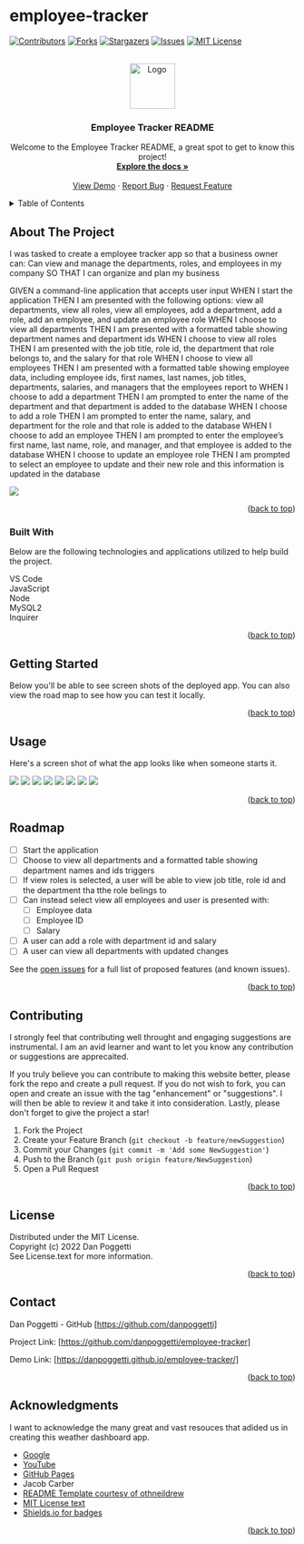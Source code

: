 # employee-tracker

<a name="readme-top"></a>

[![Contributors][contributors-shield]][contributors-url]
[![Forks][forks-shield]][forks-url]
[![Stargazers][stars-shield]][stars-url]
[![Issues][issues-shield]][issues-url]
[![MIT License][license-shield]][license-url]


<!-- PROJECT LOGO -->
<br />
<div align="center">
    <img src="./images/logo.png" alt="Logo" width="80" height="80">

  <h3 align="center">Employee Tracker README</h3>

  <p align="center">
    Welcome to the Employee Tracker README, a great spot to get to know this project!
    <br />
    <a href="https://github.com/danpoggetti/employee-tracker"><strong>Explore the docs »</strong></a>
    <br />
    <br />
    <a href="https://danpoggetti.github.io/employee-tracker/">View Demo</a>
    ·
    <a href="https://github.com/danpoggetti/employee-tracker/issues">Report Bug</a>
    ·
    <a href="https://github.com/danpoggetti/employee-tracker/issues">Request Feature</a>
  </p>
</div>



<!-- TABLE OF CONTENTS -->
<details>
  <summary>Table of Contents</summary>
  <ol>
    <li>
      <a href="#about-the-project">About The Project</a>
      <ul>
        <li><a href="#built-with">Built With</a></li>
      </ul>
    </li>
    <li><a href="#getting-started">Getting Started</a></li>
    <li><a href="#usage">Usage</a></li>
    <li><a href="#roadmap">Roadmap</a></li>
    <li><a href="#contributing">Contributing</a></li>
    <li><a href="#license">License</a></li>
    <li><a href="#contact">Contact</a></li>
    <li><a href="#acknowledgments">Acknowledgments</a></li>
  </ol>
</details>



<!-- ABOUT THE PROJECT -->
## About The Project

I was tasked to create a employee tracker app so that a business owner can:
Can view and manage the departments, roles, and employees in my company
SO THAT I can organize and plan my business

GIVEN a command-line application that accepts user input
WHEN I start the application
THEN I am presented with the following options: view all departments, view all roles, view all employees, add a department, add a role, add an employee, and update an employee role
WHEN I choose to view all departments
THEN I am presented with a formatted table showing department names and department ids
WHEN I choose to view all roles
THEN I am presented with the job title, role id, the department that role belongs to, and the salary for that role
WHEN I choose to view all employees
THEN I am presented with a formatted table showing employee data, including employee ids, first names, last names, job titles, departments, salaries, and managers that the employees report to
WHEN I choose to add a department
THEN I am prompted to enter the name of the department and that department is added to the database
WHEN I choose to add a role
THEN I am prompted to enter the name, salary, and department for the role and that role is added to the database
WHEN I choose to add an employee
THEN I am prompted to enter the employee’s first name, last name, role, and manager, and that employee is added to the database
WHEN I choose to update an employee role
THEN I am prompted to select an employee to update and their new role and this information is updated in the database

![](./assets/images/weather_dash.png)<br>

<p align="right">(<a href="#readme-top">back to top</a>)</p>


### Built With

Below are the following technologies and applications utilized to help build the project.<br>

VS Code<br>
JavaScript<br>
Node<br>
MySQL2<br>
Inquirer<br>

<p align="right">(<a href="#readme-top">back to top</a>)</p>



<!-- GETTING STARTED -->
## Getting Started

Below you'll be able to see screen shots of the deployed app. You can also view the road map to see how you can test it locally.

<p align="right">(<a href="#readme-top">back to top</a>)</p>


<!-- USAGE EXAMPLES -->
## Usage

Here's a screen shot of what the app looks like when someone starts it.

![](./images/1_start.png)
![](./images/2_view_departments.png)
![](./images/3_view_roles.png)
![](./images/4_view_employees.png)
![](./images/5_adding_department.png)
![](./images/6_viewing_added_department.png)
![](./images/7_adding_new_role.png)
![](./images/8_new_role_added.png)

<p align="right">(<a href="#readme-top">back to top</a>)</p>



<!-- ROADMAP -->
## Roadmap

- [ ] Start the application
- [ ] Choose to view all departments and a formatted table showing department names and ids triggers
- [ ] If view roles is selected, a user will be able to view job title, role id and the department tha tthe role belings to
- [ ] Can instead select view all employees and user is presented with:
    - [ ] Employee data
    - [ ] Employee ID
    - [ ] Salary
- [ ] A user can add a role with department id and salary
- [ ] A user can view all departments with updated changes

See the [open issues](https://github.com/danpoggetti/employee-tracker/issues) for a full list of proposed features (and known issues).

<p align="right">(<a href="#readme-top">back to top</a>)</p>



<!-- CONTRIBUTING -->
## Contributing

I strongly feel that contributing well throught and engaging suggestions are instrumental. I am an avid learner and want to let you know any contribution or suggestions are apprecaited.

If you truly believe you can contribute to making this website better, please fork the repo and create a pull request. If you do not wish to fork, you can open and create an issue with the tag "enhancement" or "suggestions". I will then be able to review it and take it into consideration. Lastly, please don't forget to give the project a star!

1. Fork the Project
2. Create your Feature Branch (`git checkout -b feature/newSuggestion`)
3. Commit your Changes (`git commit -m 'Add some NewSuggestion'`)
4. Push to the Branch (`git push origin feature/NewSuggestion`)
5. Open a Pull Request


<p align="right">(<a href="#readme-top">back to top</a>)</p>




<!-- LICENSE -->
## License

Distributed under the MIT License.<br>
Copyright (c) 2022 Dan Poggetti<br>
See License.text for more information.
<p align="right">(<a href="#readme-top">back to top</a>)</p>



<!-- CONTACT -->
## Contact

Dan Poggetti - GitHub [https://github.com/danpoggetti]

Project Link: [https://github.com/danpoggetti/employee-tracker]

Demo Link: [https://danpoggetti.github.io/employee-tracker/]

<p align="right">(<a href="#readme-top">back to top</a>)</p>



<!-- ACKNOWLEDGMENTS -->
## Acknowledgments

I want to acknowledge the many great and vast resouces that adided us in creating this weather dashboard app.

* [Google](https://www.google.com)
* [YouTube](https://www.youtube.com)
* [GitHub Pages](https://pages.github.com)
* Jacob Carber
* [README Template courtesy of othneildrew](https://github.com/othneildrew/Best-README-Template)
* [MIT License text](https://mit-license.org/license.txt)
* [Shields.io for badges](https://shields.io/)


<p align="right">(<a href="#readme-top">back to top</a>)</p>



<!-- MARKDOWN LINKS & IMAGES -->
<!-- https://www.markdownguide.org/basic-syntax/#reference-style-links -->
[contributors-shield]: https://img.shields.io/github/contributors-anon/danpoggetti/employee-tracker?style=for-the-badge
[contributors-url]: https://github.com/danpoggetti/employee-tracker/graphs/contributors
[forks-shield]: https://img.shields.io/github/forks/danpoggetti/employee-tracker?style=for-the-badge
[forks-url]: https://github.com/danpoggetti/employee-tracker/network/members
[stars-shield]: https://img.shields.io/github/stars/danpoggetti/employee-tracker?style=for-the-badge
[stars-url]: https://github.com/danpoggetti/employee-tracker/stargazers
[issues-shield]: https://img.shields.io/github/issues/danpoggetti/employee-tracker?style=for-the-badge
[issues-url]: https://github.com/danpoggetti/employee-tracker/issues
[license-shield]: https://img.shields.io/github/license/danpoggetti/employee-tracker?style=for-the-badge
[license-url]: https://github.com/danpoggetti/employee-tracker/blob/main/LICENSE
[product-screenshot]: images/screenshot.png
